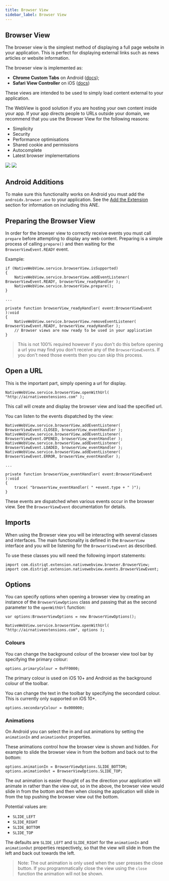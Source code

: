 ```yaml
---
title: Browser View
sidebar_label: Browser View
---
```


## Browser View

The browser view is the simplest method of displaying a full page website in your application.
This is perfect for displaying external links such as news articles or website information.

The browser view is implemented as:

- **Chrome Custom Tabs** on Android ([docs](https://developer.chrome.com/multidevice/android/customtabs));
- **Safari View Controller** on iOS ([docs](https://developer.apple.com/reference/safariservices/sfsafariviewcontroller))

These views are intended to be used to simply load content external to your application.


The WebView is good solution if you are hosting your own content inside your app. 
If your app directs people to URLs outside your domain, we recommend that you use 
the Browser View for the following reasons:
 
- Simplicity
- Security
- Performance optimisations
- Shared cookie and permissions
- Autocomplete
- Latest browser implementations


![](images/nativewebview_android_browserview.gif)
![](images/nativewebview_ios_browserview.gif)



## Android Additions

To make sure this functionality works on Android you must add the `androidx.browser.ane` to your application. See the [Add the Extension](add-the-extension) section for information on including this ANE.



## Preparing the Browser View

In order for the browser view to correctly receive events you must call `prepare` before attempting to display any web content. Preparing is a simple process of calling `prepare()` and then waiting for the `BrowserViewEvent.READY` event. 


Example:

```as3
if (NativeWebView.service.browserView.isSupported)
{
	NativeWebView.service.browserView.addEventListener( BrowserViewEvent.READY, browserView_readyHandler );
	NativeWebView.service.browserView.prepare();
}

...

private function browserView_readyHandler( event:BrowserViewEvent ):void
{
	NativeWebView.service.browserView.removeEventListener( BrowserViewEvent.READY, browserView_readyHandler );
	// Browser views are now ready to be used in your application
}
```

>
> This is not 100% required however if you don't do this before opening a url you may 
> find you don't receive any of the `BrowserViewEvent`s. If you don't need those 
> events then you can skip this process.
>



## Open a URL

This is the important part, simply opening a url for display.

```as3
NativeWebView.service.browserView.openWithUrl( "http://airnativeextensions.com" );
```

This call will create and display the browser view and load the specified url.

You can listen to the events dispatched by the view:

```as3
NativeWebView.service.browserView.addEventListener( BrowserViewEvent.CLOSED, browserView_eventHandler );
NativeWebView.service.browserView.addEventListener( BrowserViewEvent.OPENED, browserView_eventHandler );
NativeWebView.service.browserView.addEventListener( BrowserViewEvent.LOADED, browserView_eventHandler );
NativeWebView.service.browserView.addEventListener( BrowserViewEvent.ERROR, browserView_eventHandler );

...

private function browserView_eventHandler( event:BrowserViewEvent ):void
{
	trace( "browserView_eventHandler( " +event.type + " )");
}
```

These events are dispatched when various events occur in the browser view. See the `BrowserViewEvent` 
documentation for details.



## Imports

When using the Browser view you will be interacting with several classes and interfaces. 
The main functionality is defined in the `BrowserView` interface and you will be listening 
for the `BrowserViewEvent` as described.

To use these classes you will need the following import statements:

```as3
import com.distriqt.extension.nativewebview.browser.BrowserView;
import com.distriqt.extension.nativewebview.events.BrowserViewEvent;
```



## Options 

You can specify options when opening a browser view by creating an instance of the `BrowserViewOptions` class and passing that as the second parameter to the `openWithUrl` function:

```as3
var options:BrowserViewOptions = new BrowserViewOptions();

NativeWebView.service.browserView.openWithUrl( "http://airnativeextensions.com", options );
```


### Colours

You can change the background colour of the browser view tool bar by specifying the primary colour:

```as3
options.primaryColour = 0xFF0000;
```

The primary colour is used on iOS 10+ and Android as the background colour of the toolbar.


You can change the text in the toolbar by specifying the secondard colour. This is currently only supported on iOS 10+.

```as3
options.secondaryColour = 0x000000;
```



### Animations

On Android you can select the in and out animations by setting the `animationIn` and `animationOut` properties.

These animations control how the browser view is shown and hidden. For example to slide the browser view in from the bottom and back out to the bottom:

```as3
options.animationIn = BrowserViewOptions.SLIDE_BOTTOM;
options.animationOut = BrowserViewOptions.SLIDE_TOP;
```

The out animation is easier thought of as the direction your application will animate in rather than the view out, so in the above, the browser view would slide in from the bottom and then when closing the application will slide in from the top pushing the browser view out the bottom.


Potential values are:

- `SLIDE_LEFT`
- `SLIDE_RIGHT`
- `SLIDE_BOTTOM`
- `SLIDE_TOP`

The defaults are `SLIDE_LEFT` and `SLIDE_RIGHT` for the `animationIn` and `animationOut` properties respectively, so that the view will slide in from the left and back out towards the left.

>
> Note: The out animation is only used when the user presses the close button. If you programmatically close the view using the `close` function the animation will not be shown.
>

